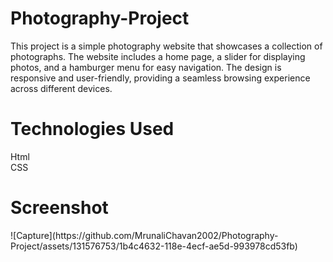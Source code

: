 # Photography-Project
This project is a simple photography website that showcases a collection of photographs. The website includes a home page, a slider for displaying photos, and a hamburger menu for easy navigation. The design is responsive and user-friendly, providing a seamless browsing experience across different devices.

<h1>Technologies Used</h1>
Html<br>
CSS
<br>
<h1>Screenshot</h1>
![Capture](https://github.com/MrunaliChavan2002/Photography-Project/assets/131576753/1b4c4632-118e-4ecf-ae5d-993978cd53fb)
